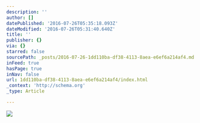 ```yaml
---
description: ''
author: []
datePublished: '2016-07-26T05:35:18.093Z'
dateModified: '2016-07-26T05:31:40.640Z'
title: ''
publisher: {}
via: {}
starred: false
sourcePath: _posts/2016-07-26-1dd110ba-df38-4113-8aea-e6ef6a214af4.md
inFeed: true
hasPage: true
inNav: false
url: 1dd110ba-df38-4113-8aea-e6ef6a214af4/index.html
_context: 'http://schema.org'
_type: Article

---
```

![](https://the-grid-user-content.s3-us-west-2.amazonaws.com/fe6784d7-43be-415d-942e-108a9b5bdc05.jpg)